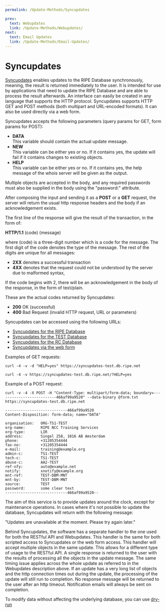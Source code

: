 ```yaml
---
permalink: /Update-Methods/Syncupdates

prev:
  text: Webupdates
  link: /Update-Methods/Webupdates/
next:
  text: Email Updates
  link: /Update-Methods/Email-Updates/
---
```


# Syncupdates

[Syncupdates](https://apps.db.ripe.net/db-web-ui/syncupdates) enables updates to the RIPE Database synchronously, meaning, the result is returned immediately to the user. It is intended for use by applications that need to update the RIPE Database and are able to process the result afterwards. An interface can easily be created in any language that supports the HTTP protocol. Syncupdates supports HTTP GET and POST methods (both multipart and URL-encoded formats). It can also be used directly via a web form.

Syncupdates accepts the following parameters (query params for GET, form params for POST):


* **DATA** <br> 
This variable should contain the actual update message.
* **NEW** <br> 
This variable can be either yes or no. If it contains yes, the update will fail if it contains changes to existing objects.
* **HELP** <br> 
This variable can be either yes or no. If it contains yes, the help message of the whois server will be given as the output.

Multiple objects are accepted in the body, and any required passwords must also be supplied in the body using the "password:" attribute.

After composing the input and sending it as a **POST** or a **GET** request, the server will return the usual http response headers and the body if an acknowledgement exists.

The first line of the response will give the result of the transaction, in the form of:

**HTTP/1.1** (code) (message)

where (code) is a three-digit number which is a code for the message. The first digit of the code denotes the type of the message. The rest of the digits are unique for all messages:

* **2XX** denotes a successful transaction
* **4XX** denotes that the request could not be understood by the server due to malformed syntax,

If the code begins with 2, there will be an acknowledgement in the body of the response, in the form of text/plain.

These are the actual codes returned by Syncupdates:

* **200** OK (successful)
* **400** Bad Request (invalid HTTP request, URL or parameters)

Syncupdates can be accessed using the following URLs:

* [Syncupdates for the RIPE Database](https://syncupdates.db.ripe.net/)
* [Syncupdates for the TEST Database](https://syncupdates-test.db.ripe.net/)
* [Syncupdates for the RC Database](https://syncupdates-rc.db.ripe.net/)
* [Syncupdates via the web form](https://apps.db.ripe.net/db-web-ui/syncupdates)

Examples of GET requests:

    curl -4 -v -d "HELP=yes" https://syncupdates-test.db.ripe.net
    
    curl -4 -v https://syncupdates-test.db.ripe.net/?HELP=yes

Example of a POST request:

    curl -v -4 -X POST -H "Content-Type: multipart/form-data; boundary=--------------------------466af99a9520" --data-binary @form.txt https://syncupdates-test.db.ripe.net
    
    ----------------------------466af99a9520
    Content-Disposition: form-data; name="DATA"
    
    organisation:   ORG-TS1-TEST
    org-name:       RIPE NCC Training Services
    org-type:       LIR
    address:        Singel 258, 1016 AB Amsterdam
    phone:          +31205354444
    fax-no:         +31205354444
    e-mail:         training@example.org
    admin-c:        TS1-TEST
    tech-c:         TS1-TEST
    abuse-c:        AA2-TEST
    ref-nfy:        auto@example.net
    notify:         xnotify@example.org
    mnt-ref:        TEST-DBM-MNT
    mnt-by:         TEST-DBM-MNT
    source:         TEST
    password:       some clear text 
    ----------------------------466af99a9520--

The aim of this service is to provide updates around the clock, except for maintenance operations. In cases where it's not possible to update the database, Syncupdates will return with the following message:

"Updates are unavailable at the moment. Please try again later."

Behind Syncupdates, the software has a separate handler to the one used for both the RESTful API and Webupdates. This handler is the same for both scripted access to Syncupdates or the web form access. This handler will accept multiple objects in the same update. This allows for a different type of usage to the RESTful API. A single response is returned to the user with the results of processing all the objects in the update message. The same timing issue applies across the whole update as referred to in the Webupdates description above. If an update has a very long list of objects and the http connection times out during the update, the processing of the update will still run to completion. No response message will be returned to the user after an http timeout. Notification emails will always be sent on completion.

To modify data without affecting the underlying database, you can use [dry-run](../Updating-Objects-in-the-RIPE-Database/Dry-run/#dry-run)
